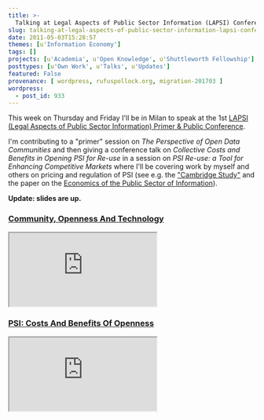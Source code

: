 ```yaml
---
title: >-
  Talking at Legal Aspects of Public Sector Information (LAPSI) Conference in Milan
slug: talking-at-legal-aspects-of-public-sector-information-lapsi-conference-in-milan
date: 2011-05-03T15:28:57
themes: [u'Information Economy']
tags: []
projects: [u'Academia', u'Open Knowledge', u'Shuttleworth Fellowship']
posttypes: [u'Own Work', u'Talks', u'Updates']
featured: False
provenance: [ wordpress, rufuspollock.org, migration-201703 ]
wordpress:
  - post_id: 933
---
```


This week on Thursday and Friday I'll be in Milan to speak at the 1st [LAPSI (Legal Aspects of Public Sector Information) Primer & Public Conference][lapsi-milan].

I'm contributing to a "primer" session on *The Perspective of Open Data Communities* and then giving a conference talk on *Collective Costs and Benefits in Opening PSI for Re-use* in a session on *PSI Re-use: a Tool for Enhancing Competitive Markets* where I'll be covering work by myself and others on pricing and regulation of PSI (see e.g. the ["Cambridge Study"][cambridge-study] and the paper on the [Economics of the Public Sector of Information][economics]).

[lapsi-milan]: http://www.lapsi-project.eu/milan
[cambridge-study]: http://rufuspollock.org/2008/03/12/models-of-public-sector-information-provision-via-trading-funds-report-published-today/
[economics]: http://rufuspollock.org/economics/papers/economics_of_psi.pdf

**Update: slides are up.**

### [Community, Openness And Technology][slides-1]

[slides-1]: http://m.okfn.org/files/talks/lapsi_bocconi_community_and_technology_20110505/

<iframe src="http://m.okfn.org/files/talks/lapsi_bocconi_community_and_technology_20110505/" class="slides"></iframe>


### [PSI: Costs And Benefits Of Openness][slides-2]

[slides-2]: http://m.okfn.org/files/talks/lapsi_bocconi_psi_costs_and_benefits_openness_20110505/

<iframe src="http://m.okfn.org/files/talks/lapsi_bocconi_psi_costs_and_benefits_openness_20110505/" class="slides"></iframe>

